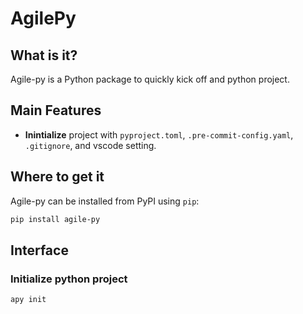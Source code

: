 # AgilePy

## What is it?

Agile-py is a Python package to quickly kick off and python project.

## Main Features

- **Inintialize** project with `pyproject.toml`, `.pre-commit-config.yaml`, `.gitignore`, and vscode setting.

## Where to get it

Agile-py can be installed from PyPI using `pip`:

```bash
pip install agile-py
```

## Interface

### Initialize python project

```bash
apy init
```
